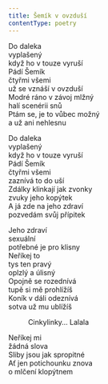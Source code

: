 ```yaml
---
title: Šemík v ovzduší
contentType: poetry
---
```


<section>

Do daleka  
vyplašený  
když ho v touze vyruší  
Pádí Šemík  
čtyřmi všemi  
už se vznáší v ovzduší  
Modré ráno v závoj mlžný  
halí scenérii snů  
Ptám se, je to vůbec možný  
a už ani nehlesnu

Do daleka  
vyplašený  
když ho v touze vyruší  
Pádí Šemík  
čtyřmi všemi  
zaznívá to do uší  
Zdálky klinkají jak zvonky  
zvuky jeho kopýtek  
A já zde na jeho zdraví  
pozvedám svůj přípitek

Jeho zdraví  
sexuální  
potřebné je pro klisny  
Neříkej to  
tys ten pravý  
oplzlý a úlisný  
Opojně se rozednívá  
tupě si mě prohlížíš  
Koník v dáli odeznívá  
sotva už mu ublížíš

          Cinkylinky… Lalala

Neříkej mi  
žádná slova  
Sliby jsou jak spropitné  
Ať jen potichounku znova  
o mlčení klopýtnem

</section>

